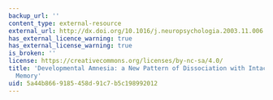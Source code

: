 ```yaml
---
backup_url: ''
content_type: external-resource
external_url: http://dx.doi.org/10.1016/j.neuropsychologia.2003.11.006
has_external_licence_warning: true
has_external_license_warning: true
is_broken: ''
license: https://creativecommons.org/licenses/by-nc-sa/4.0/
title: 'Developmental Amnesia: a New Pattern of Dissociation with Intact Episodic
  Memory'
uid: 5a44b866-9185-458d-91c7-b5c198992012
---
```

